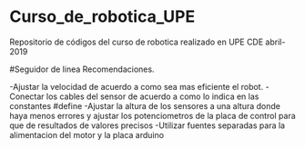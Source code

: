 # Curso_de_robotica_UPE

Repositorio de códigos del curso de robotica realizado en UPE CDE abril-2019

#Seguidor de linea Recomendaciones.

-Ajustar la velocidad de acuerdo a como sea mas eficiente el robot.
-Conectar los cables del sensor de acuerdo a como lo indica en las constantes #define
-Ajustar la altura de los sensores a una altura donde haya menos errores y ajustar los potenciometros de la placa de control para que de resultados de valores precisos
-Utilizar fuentes separadas para la alimentacion del motor y la placa arduino
